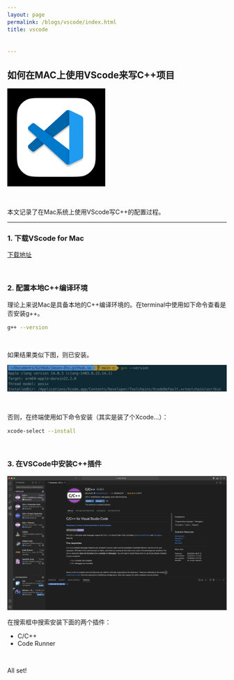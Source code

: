 ```yaml
---
layout: page
permalink: /blogs/vscode/index.html
title: vscode


---
```


## 如何在MAC上使用VScode来写C++项目



![vscode](vscode.assets/vscode.png)

<br>

本文记录了在Mac系统上使用VScode写C++的配置过程。

---

### 1. 下载VScode for Mac

[下载地址](https://code.visualstudio.com/sha/download?build=stable&os=darwin-universal)

<br>

### 2. 配置本地C++编译环境

理论上来说Mac是具备本地的C++编译环境的。在terminal中使用如下命令查看是否安装g++。

```bash
g++ --version
```

<br>

如果结果类似下图，则已安装。

![g++](vscode.assets/g++.png)

<br>

否则，在终端使用如下命令安装（其实是装了个Xcode...）：

```bash
xcode-select --install
```

<br>

### 3. 在VSCode中安装C++插件

![plugins](vscode.assets/plugins.png)

在搜索框中搜索安装下面的两个插件：

* C/C++
* Code Runner

<br>

All set! 

